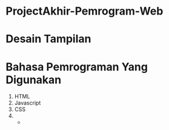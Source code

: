# ProjectAkhir-Pemrogram-Web
# Desain Tampilan
# Bahasa Pemrograman Yang Digunakan
1. HTML
2. Javascript
3. CSS
4.  -
